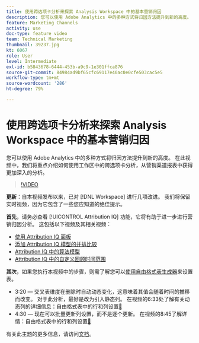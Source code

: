 ```yaml
---
title: 使用跨选项卡分析来探索 Analysis Workspace 中的基本营销归因
description: 您可以使用 Adobe Analytics 中的多种方式将归因方法提升到新的高度。 在此视频中，我们将重点介绍如何使用工作区中的跨选项卡分析，从营销渠道报表中获得更加深入的分析。
feature: Marketing Channels
activity: use
doc-type: feature video
team: Technical Marketing
thumbnail: 39237.jpg
kt: 6067
role: User
level: Intermediate
exl-id: b5843678-6444-453b-a9c9-1e301ffca876
source-git-commit: 84984ad9bf65cfc69117e40ac0e0cfe503cac5e5
workflow-type: tm+mt
source-wordcount: '286'
ht-degree: 79%

---
```


# 使用跨选项卡分析来探索 Analysis Workspace 中的基本营销归因

您可以使用 Adobe Analytics 中的多种方式将归因方法提升到新的高度。 在此视频中，我们将重点介绍如何使用工作区中的跨选项卡分析，从营销渠道报表中获得更加深入的分析。

>[!VIDEO](https://video.tv.adobe.com/v/39237/?quality=12&learn=on)

**更新**：自本视频发布以来，已对 [!DNL Workspace] 进行几项改进。 我们将保留实时视频，因为它包含了一些您应知道的绝佳提示。

**首先**，请务必查看 [!UICONTROL Attribution IQ] 功能，它将有助于进一步进行营销归因分析。 这包括以下视频及其相关视频：

* [使用 Attribution IQ 面板](using-the-attribution-iq-panel.md)
* [添加 Attribution IQ 模型的并排比较](adding-side-by-side-comparisons-of-attribution-iq-models.md)
* [Attribution IQ 中的算法模型](algorithmic-model-in-attribution-iq.md)
* [Attribution IQ 中的自定义回顾时间范围](custom-lookback-windows-in-attribution-iq.md)

**其次**，如果您执行本视频中的步骤，则需了解您可以[使用自由格式表生成器](../building-freeform-tables/using-the-freeform-table-builder-in-analysis-workspace.md)来设置表。

* 3:20 — 交叉表维度在删除时自动动态变化，这意味着其值会随着时间的推移而改变。 对于此分析，最好是改为引入静态列。 在视频的6:33处了解有关动态列的详细信息：自由格式表中的行和列设置[&#128279;](../building-freeform-tables/row-and-column-settings-in-freeform-tables.md)
* 4:30 — 现在可以批量更新列设置，而不是逐个更新。 在视频的8:45了解详情：自由格式表中的行和列设置[&#128279;](../building-freeform-tables/row-and-column-settings-in-freeform-tables.md)

有关此主题的更多信息，请访问[文档](https://experienceleague.adobe.com/docs/analytics/analyze/analysis-workspace/attribution/models.html)。
